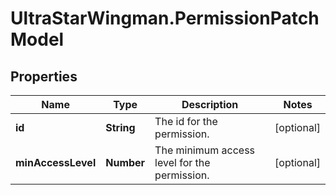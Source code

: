 # UltraStarWingman.PermissionPatchModel

## Properties

Name | Type | Description | Notes
------------ | ------------- | ------------- | -------------
**id** | **String** | The id for the permission. | [optional] 
**minAccessLevel** | **Number** | The minimum access level for the permission. | [optional] 


